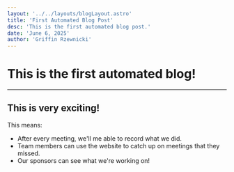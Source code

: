 ```yaml
---
layout: '../../layouts/blogLayout.astro'
title: 'First Automated Blog Post'
desc: 'This is the first automated blog post.'
date: 'June 6, 2025'
author: 'Griffin Rzewnicki'
---
```


# This is the first automated blog!

---

## This is very exciting!

This means:
* After every meeting, we'll me able to record what we did.
* Team members can use the website to catch up on meetings that they missed.
* Our sponsors can see what we're working on!
